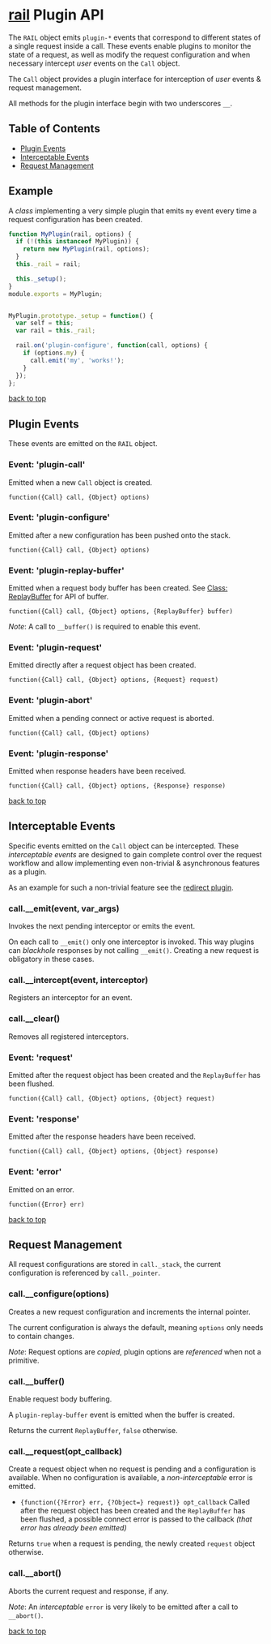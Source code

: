 # [rail](../README.markdown) Plugin API

The `RAIL` object emits `plugin-*` events that correspond to different states of a single request inside a call.
These events enable plugins to monitor the state of a request, as well as modify the request configuration and when necessary intercept _user_ events on the `Call` object.

The `Call` object provides a plugin interface for interception of _user_ events & request management.

All methods for the plugin interface begin with two underscores `__`.

## Table of Contents

  - [Plugin Events](#plugin-events)
  - [Interceptable Events](#interceptable-events)
  - [Request Management](#request-management)

## Example
A _class_ implementing a very simple plugin that emits `my` event every time a request configuration has been created.

```js
function MyPlugin(rail, options) {
  if (!(this instanceof MyPlugin)) {
    return new MyPlugin(rail, options);
  }
  this._rail = rail;

  this._setup();
}
module.exports = MyPlugin;


MyPlugin.prototype._setup = function() {
  var self = this;
  var rail = this._rail;

  rail.on('plugin-configure', function(call, options) {
    if (options.my) {
      call.emit('my', 'works!');
    }
  });
};
```

[back to top](#table-of-contents)

## Plugin Events

These events are emitted on the `RAIL` object.

### Event: 'plugin-call'
Emitted when a new `Call` object is created.

`function({Call} call, {Object} options)`

### Event: 'plugin-configure'
Emitted after a new configuration has been pushed onto the stack.

`function({Call} call, {Object} options)`

### Event: 'plugin-replay-buffer'
Emitted when a request body buffer has been created. See [Class: ReplayBuffer](./api.markdown##class-replaybuffer) for API of buffer.

`function({Call} call, {Object} options, {ReplayBuffer} buffer)`

_Note_: A call to `__buffer()` is required to enable this event.

### Event: 'plugin-request'
Emitted directly after a request object has been created.

`function({Call} call, {Object} options, {Request} request)`

### Event: 'plugin-abort'
Emitted when a pending connect or active request is aborted.

`function({Call} call, {Object} options)`

### Event: 'plugin-response'
Emitted when response headers have been received.

`function({Call} call, {Object} options, {Response} response)`

[back to top](#table-of-contents)

## Interceptable Events
Specific events emitted on the `Call` object can be intercepted.
These _interceptable events_ are designed to gain complete control over the request workflow and allow implementing even non-trivial & asynchronous features as a plugin.

As an example for such a non-trivial feature see the [redirect plugin](../lib/plugins/redirect.js).

### call.\_\_emit(event, var_args)
Invokes the next pending interceptor or emits the event.

On each call to `__emit()` only one interceptor is invoked. This way plugins can _blackhole_ responses by not calling `__emit()`. Creating a new request is obligatory in these cases.

### call.\_\_intercept(event, interceptor)
Registers an interceptor for an event.

### call.\_\_clear()
Removes all registered interceptors.

### Event: 'request'
Emitted after the request object has been created and the `ReplayBuffer` has been flushed.

`function({Call} call, {Object} options, {Object} request)`

### Event: 'response'
Emitted after the response headers have been received.

`function({Call} call, {Object} options, {Object} response)`

### Event: 'error'
Emitted on an error.

`function({Error} err)`

[back to top](#table-of-contents)

## Request Management
All request configurations are stored in `call._stack`, the current configuration is referenced by `call._pointer`.

### call.\_\_configure(options)
Creates a new request configuration and increments the internal pointer.

The current configuration is always the default, meaning `options` only needs to contain changes.

_Note_: Request options are _copied_, plugin options are _referenced_ when not a primitive.

### call.\_\_buffer()
Enable request body buffering.

A `plugin-replay-buffer` event is emitted when the buffer is created.

Returns the current `ReplayBuffer`, `false` otherwise.

### call.\_\_request(opt_callback)
Create a request object when no request is pending and a configuration is available. When no configuration is available, a _non-interceptable_ error is emitted.

  - `{function({?Error} err, {?Object=} request)} opt_callback` Called after the request object has been created and the `ReplayBuffer` has been flushed, a possible connect error is passed to the callback _(that error has already been emitted)_

Returns `true` when a request is pending, the newly created `request` object otherwise.

### call.\_\_abort()
Aborts the current request and response, if any.

_Note_: An _interceptable_ `error` is very likely to be emitted after a call to `__abort()`.

[back to top](#table-of-contents)
